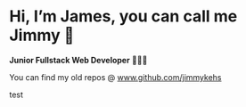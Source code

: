 # Hi, I’m James, you can call me Jimmy 👋

**Junior Fullstack Web Developer** 🧑🏽‍💻

You can find my old repos @ www.github.com/jimmykehs

test
